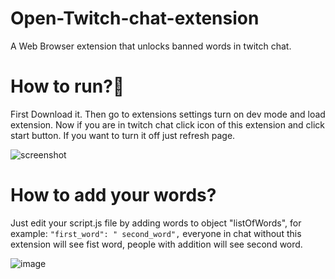 # Open-Twitch-chat-extension
A Web Browser extension that unlocks banned words in twitch chat.

# How to run?🚀
First Download it. Then go to extensions settings turn on dev mode and load extension.
Now if you are in twitch chat click icon of this extension and click start button. If you want to turn it off just refresh page.

![screenshot](https://github.com/Pla9er9/Open-Twitch-chat-extension/assets/98473383/4641f94b-8e8b-48b3-880e-ec20bff83611)

# How to add your words?
Just edit your script.js file by adding words to object "listOfWords", for example: ` "first_word": "
second_word", ` everyone in chat without this extension will see fist word, people with addition will see second word.


![image](https://user-images.githubusercontent.com/98473383/191102120-0dfb6e7e-f8a2-4e67-b7b7-4967bb986dfa.png)
